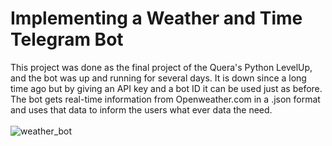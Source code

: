 # Implementing a Weather and Time Telegram Bot
This project was done as the final project of the Quera's Python LevelUp, and the bot was up and running for several days. It is down since a long time ago but by giving an API key and a bot ID it can be used just as before. The bot gets real-time information from Openweather.com in a .json format and uses that data to inform the users what ever data the need.<br><br>
![weather_bot](https://github.com/Homanloo/weather_telegram_bot/assets/118424174/9ab11085-007d-4f78-87f2-70a19358085c)
